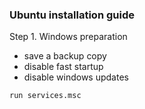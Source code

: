 ### Ubuntu installation guide

Step 1. Windows preparation 

* save a backup copy 
* disable fast startup
* disable windows updates

```
run services.msc
```
